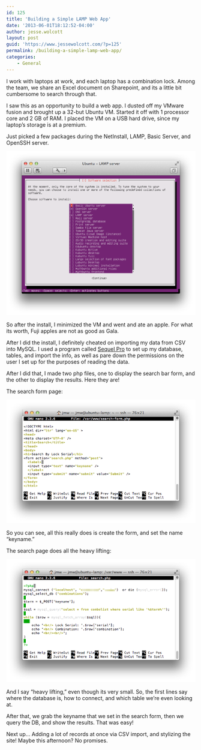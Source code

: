 ```yaml
---
id: 125
title: 'Building a Simple LAMP Web App'
date: '2013-06-01T18:12:52-04:00'
author: jesse.wolcott
layout: post
guid: 'https://www.jessewolcott.com/?p=125'
permalink: /building-a-simple-lamp-web-app/
categories:
    - General
---
```


I work with laptops at work, and each laptop has a combination lock. Among the team, we share an Excel document on Sharepoint, and its a little bit cumbersome to search through that.

I saw this as an opportunity to build a web app. I dusted off my VMware fusion and brought up a 32-but Ubuntu VM. Started it off with 1 processor core and 2 GB of RAM. I placed the VM on a USB hard drive, since my laptop’s storage is at a premium.

Just picked a few packages during the NetInstall, LAMP, Basic Server, and OpenSSH server.

![](/assets/img/2013/06/wpid-Screen-Shot-2013-06-01-at-2.26.21-PM.png)

So after the install, I minimized the VM and went and ate an apple. For what its worth, Fuji apples are not as good as Gala.

After I did the install, I definitely cheated on importing my data from CSV into MySQL. I used a program called [Sequel Pro](http://www.sequelpro.com/) to set up my database, tables, and import the info, as well as pare down the permissions on the user I set up for the purposes of reading the data.

After I did that, I made two php files, one to display the search bar form, and the other to display the results. Here they are!

The search form page:

![](/assets/img/2013/06/wpid-Screen-Shot-2013-06-01-at-4.02.47-PM.png)

So you can see, all this really does is create the form, and set the name “keyname.”

The search page does all the heavy lifting:

![](/assets/img/2013/06/wpid-Screen_Shot_2013-06-01_at_4.04.43_PM.png)

And I say “heavy lifting,” even though its very small. So, the first lines say where the database is, how to connect, and which table we’re even looking at.

After that, we grab the keyname that we set in the search form, then we query the DB, and show the results. That was easy!

Next up… Adding a lot of records at once via CSV import, and stylizing the site! Maybe this afternoon? No promises.